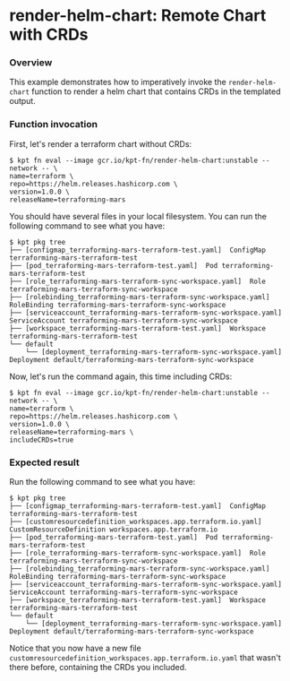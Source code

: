 # render-helm-chart: Remote Chart with CRDs

### Overview

This example demonstrates how to imperatively invoke the `render-helm-chart`
function to render a helm chart that contains CRDs in the templated output.

### Function invocation

First, let's render a terraform chart without CRDs:

```shell
$ kpt fn eval --image gcr.io/kpt-fn/render-helm-chart:unstable --network -- \
name=terraform \
repo=https://helm.releases.hashicorp.com \
version=1.0.0 \
releaseName=terraforming-mars 
```

You should have several files in your local filesystem. You can run the
following command to see what you have:

```shell
$ kpt pkg tree
├── [configmap_terraforming-mars-terraform-test.yaml]  ConfigMap terraforming-mars-terraform-test
├── [pod_terraforming-mars-terraform-test.yaml]  Pod terraforming-mars-terraform-test
├── [role_terraforming-mars-terraform-sync-workspace.yaml]  Role terraforming-mars-terraform-sync-workspace
├── [rolebinding_terraforming-mars-terraform-sync-workspace.yaml]  RoleBinding terraforming-mars-terraform-sync-workspace
├── [serviceaccount_terraforming-mars-terraform-sync-workspace.yaml]  ServiceAccount terraforming-mars-terraform-sync-workspace
├── [workspace_terraforming-mars-terraform-test.yaml]  Workspace terraforming-mars-terraform-test
└── default
    └── [deployment_terraforming-mars-terraform-sync-workspace.yaml]  Deployment default/terraforming-mars-terraform-sync-workspace
```

Now, let's run the command again, this time including CRDs:

```shell
$ kpt fn eval --image gcr.io/kpt-fn/render-helm-chart:unstable --network -- \
name=terraform \
repo=https://helm.releases.hashicorp.com \
version=1.0.0 \
releaseName=terraforming-mars \
includeCRDs=true
```


### Expected result

Run the following command to see what you have:

```shell
$ kpt pkg tree
├── [configmap_terraforming-mars-terraform-test.yaml]  ConfigMap terraforming-mars-terraform-test
├── [customresourcedefinition_workspaces.app.terraform.io.yaml]  CustomResourceDefinition workspaces.app.terraform.io
├── [pod_terraforming-mars-terraform-test.yaml]  Pod terraforming-mars-terraform-test
├── [role_terraforming-mars-terraform-sync-workspace.yaml]  Role terraforming-mars-terraform-sync-workspace
├── [rolebinding_terraforming-mars-terraform-sync-workspace.yaml]  RoleBinding terraforming-mars-terraform-sync-workspace
├── [serviceaccount_terraforming-mars-terraform-sync-workspace.yaml]  ServiceAccount terraforming-mars-terraform-sync-workspace
├── [workspace_terraforming-mars-terraform-test.yaml]  Workspace terraforming-mars-terraform-test
└── default
    └── [deployment_terraforming-mars-terraform-sync-workspace.yaml]  Deployment default/terraforming-mars-terraform-sync-workspace
```

Notice that you now have a new file `customresourcedefinition_workspaces.app.terraform.io.yaml` that wasn't there before,
containing the CRDs you included.
